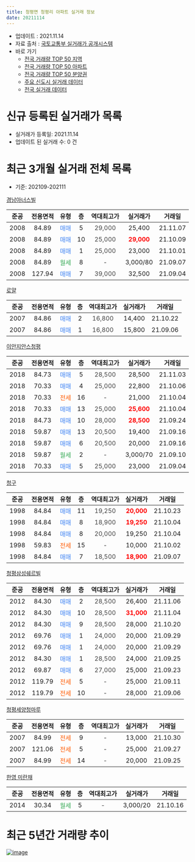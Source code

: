 ```yaml
---
title: 청평면 청평리 아파트 실거래 정보
date: 20211114
---
```


* 업데이트 : 2021.11.14
* 자료 출처 : [국토교통부 실거래가 공개시스템](http://rt.molit.go.kr)
* 바로 가기
    * [전국 거래량 TOP 50 지역](https://apt-info.github.io/apt-trade-info/tr)
    * [전국 거래량 TOP 50 아파트](https://apt-info.github.io/apt-trade-info/ta)
    * [전국 거래량 TOP 50 분양권](https://apt-info.github.io/apt-trade-info/tb)
    * [주요 신도시 실거래 데이터](https://apt-info.github.io/apt-trade-info/newtown)
    * [전국 실거래 데이터](https://apt-info.github.io/apt-trade-info/all)



<script async src="https://pagead2.googlesyndication.com/pagead/js/adsbygoogle.js"></script>
<!-- 기본광고 -->
<ins class="adsbygoogle"
     style="display:block"
     data-ad-client="ca-pub-1142216861245946"
     data-ad-slot="4805727019"
     data-ad-format="auto"
     data-full-width-responsive="true"></ins>
<script>
     (adsbygoogle = window.adsbygoogle || []).push({});
</script>


# 신규 등록된 실거래가 목록

* 실거래가 등록일: 2021.11.14
* 업데이트 된 실거래 수: 0 건




<script async src="https://pagead2.googlesyndication.com/pagead/js/adsbygoogle.js"></script>
<!-- 기본광고 -->
<ins class="adsbygoogle"
     style="display:block"
     data-ad-client="ca-pub-1142216861245946"
     data-ad-slot="4805727019"
     data-ad-format="auto"
     data-full-width-responsive="true"></ins>
<script>
     (adsbygoogle = window.adsbygoogle || []).push({});
</script>


# 최근 3개월 실거래 전체 목록
* 기준: 202109-202111


[경남아너스빌](https://search.naver.com/search.naver?query=%EA%B2%BD%EB%82%A8%EC%95%84%EB%84%88%EC%8A%A4%EB%B9%8C)

|준공|전용면적|유형|층|역대최고가|실거래가|거래일|
|:---:|:---:|:---:|:---:|:---:|:---:|:---:|
|2008|84.89|<span style="color:#4285F3">매매</span>|5|<span style="color:#444444">29,000</span>|25,400|21.11.07|
|2008|84.89|<span style="color:#4285F3">매매</span>|10|<span style="color:#444444">25,000</span>|<b><span style="color:#FF0000">29,000</span></b>|21.10.09|
|2008|84.89|<span style="color:#4285F3">매매</span>|1|<span style="color:#444444">25,000</span>|23,000|21.10.01|
|2008|84.89|<span style="color:#34A853">월세</span>|8|<span style="color:#444444">-</span>|3,000/80|21.09.07|
|2008|127.94|<span style="color:#4285F3">매매</span>|7|<span style="color:#444444">39,000</span>|32,500|21.09.04|

[로얄](https://search.naver.com/search.naver?query=%EB%A1%9C%EC%96%84)

|준공|전용면적|유형|층|역대최고가|실거래가|거래일|
|:---:|:---:|:---:|:---:|:---:|:---:|:---:|
|2007|84.86|<span style="color:#4285F3">매매</span>|2|<span style="color:#444444">16,800</span>|14,400|21.10.22|
|2007|84.86|<span style="color:#4285F3">매매</span>|1|<span style="color:#444444">16,800</span>|15,800|21.09.06|

[이안지안스청평](https://search.naver.com/search.naver?query=%EC%9D%B4%EC%95%88%EC%A7%80%EC%95%88%EC%8A%A4%EC%B2%AD%ED%8F%89)

|준공|전용면적|유형|층|역대최고가|실거래가|거래일|
|:---:|:---:|:---:|:---:|:---:|:---:|:---:|
|2018|84.73|<span style="color:#4285F3">매매</span>|5|<span style="color:#444444">28,500</span>|28,500|21.11.03|
|2018|70.33|<span style="color:#4285F3">매매</span>|4|<span style="color:#444444">25,000</span>|22,800|21.10.06|
|2018|70.33|<span style="color:#FF5A00">전세</span>|16|<span style="color:#444444">-</span>|21,000|21.10.04|
|2018|70.33|<span style="color:#4285F3">매매</span>|13|<span style="color:#444444">25,000</span>|<b><span style="color:#FF0000">25,600</span></b>|21.10.04|
|2018|84.73|<span style="color:#4285F3">매매</span>|10|<span style="color:#444444">28,000</span>|<b><span style="color:#FF0000">28,500</span></b>|21.09.24|
|2018|59.87|<span style="color:#4285F3">매매</span>|13|<span style="color:#444444">20,500</span>|19,400|21.09.16|
|2018|59.87|<span style="color:#4285F3">매매</span>|6|<span style="color:#444444">20,500</span>|20,000|21.09.16|
|2018|59.87|<span style="color:#34A853">월세</span>|2|<span style="color:#444444">-</span>|3,000/70|21.09.10|
|2018|70.33|<span style="color:#4285F3">매매</span>|5|<span style="color:#444444">25,000</span>|23,000|21.09.04|

[청구](https://search.naver.com/search.naver?query=%EC%B2%AD%EA%B5%AC)

|준공|전용면적|유형|층|역대최고가|실거래가|거래일|
|:---:|:---:|:---:|:---:|:---:|:---:|:---:|
|1998|84.84|<span style="color:#4285F3">매매</span>|11|<span style="color:#444444">19,250</span>|<b><span style="color:#FF0000">20,000</span></b>|21.10.23|
|1998|84.84|<span style="color:#4285F3">매매</span>|8|<span style="color:#444444">18,900</span>|<b><span style="color:#FF0000">19,250</span></b>|21.10.04|
|1998|84.84|<span style="color:#4285F3">매매</span>|8|<span style="color:#444444">20,000</span>|19,250|21.10.04|
|1998|59.83|<span style="color:#FF5A00">전세</span>|15|<span style="color:#444444">-</span>|10,000|21.10.02|
|1998|84.84|<span style="color:#4285F3">매매</span>|7|<span style="color:#444444">18,500</span>|<b><span style="color:#FF0000">18,900</span></b>|21.09.07|

[청평삼성쉐르빌](https://search.naver.com/search.naver?query=%EC%B2%AD%ED%8F%89%EC%82%BC%EC%84%B1%EC%89%90%EB%A5%B4%EB%B9%8C)

|준공|전용면적|유형|층|역대최고가|실거래가|거래일|
|:---:|:---:|:---:|:---:|:---:|:---:|:---:|
|2012|84.30|<span style="color:#4285F3">매매</span>|2|<span style="color:#444444">28,500</span>|26,400|21.11.06|
|2012|84.30|<span style="color:#4285F3">매매</span>|10|<span style="color:#444444">28,500</span>|<b><span style="color:#FF0000">31,000</span></b>|21.11.04|
|2012|84.30|<span style="color:#4285F3">매매</span>|9|<span style="color:#444444">28,500</span>|28,000|21.10.20|
|2012|69.76|<span style="color:#4285F3">매매</span>|1|<span style="color:#444444">24,000</span>|20,000|21.09.29|
|2012|69.76|<span style="color:#4285F3">매매</span>|1|<span style="color:#444444">24,000</span>|20,000|21.09.29|
|2012|84.30|<span style="color:#4285F3">매매</span>|1|<span style="color:#444444">28,500</span>|24,000|21.09.25|
|2012|69.87|<span style="color:#4285F3">매매</span>|6|<span style="color:#444444">27,000</span>|25,000|21.09.23|
|2012|119.79|<span style="color:#FF5A00">전세</span>|5|<span style="color:#444444">-</span>|25,000|21.09.11|
|2012|119.79|<span style="color:#FF5A00">전세</span>|10|<span style="color:#444444">-</span>|28,000|21.09.06|

[청평세양청마루](https://search.naver.com/search.naver?query=%EC%B2%AD%ED%8F%89%EC%84%B8%EC%96%91%EC%B2%AD%EB%A7%88%EB%A3%A8)

|준공|전용면적|유형|층|역대최고가|실거래가|거래일|
|:---:|:---:|:---:|:---:|:---:|:---:|:---:|
|2007|84.99|<span style="color:#FF5A00">전세</span>|9|<span style="color:#444444">-</span>|13,000|21.10.30|
|2007|121.06|<span style="color:#FF5A00">전세</span>|5|<span style="color:#444444">-</span>|25,000|21.09.27|
|2007|84.99|<span style="color:#FF5A00">전세</span>|14|<span style="color:#444444">-</span>|20,000|21.09.25|

[한영 미란채](https://search.naver.com/search.naver?query=%ED%95%9C%EC%98%81+%EB%AF%B8%EB%9E%80%EC%B1%84)

|준공|전용면적|유형|층|역대최고가|실거래가|거래일|
|:---:|:---:|:---:|:---:|:---:|:---:|:---:|
|2014|30.34|<span style="color:#34A853">월세</span>|5|<span style="color:#444444">-</span>|3,000/20|21.10.16|



<script async src="https://pagead2.googlesyndication.com/pagead/js/adsbygoogle.js"></script>
<!-- 기본광고 -->
<ins class="adsbygoogle"
     style="display:block"
     data-ad-client="ca-pub-1142216861245946"
     data-ad-slot="4805727019"
     data-ad-format="auto"
     data-full-width-responsive="true"></ins>
<script>
     (adsbygoogle = window.adsbygoogle || []).push({});
</script>


# 최근 5년간 거래량 추이


<div style="width:100%;">
    <canvas id="deal_progress" height="200"></canvas>
</div>

<script>
new Chart(document.getElementById("deal_progress"), {
    type: 'line',
    data: {
        labels: ['16.01','16.02','16.03','16.04','16.05','16.06','16.07','16.08','16.09','16.10','16.11','16.12','17.01','17.02','17.03','17.04','17.05','17.06','17.07','17.08','17.09','17.10','17.11','17.12','18.01','18.02','18.03','18.04','18.05','18.06','18.07','18.08','18.09','18.10','18.11','18.12','19.01','19.02','19.03','19.04','19.05','19.06','19.07','19.08','19.09','19.10','19.11','19.12','20.01','20.02','20.03','20.04','20.05','20.06','20.07','20.08','20.09','20.10','20.11','20.12','21.01','21.02','21.03','21.04','21.05','21.06','21.07','21.08','21.09','21.10','21.11'],
        datasets: [{
            label: '매매/분양권',
            data: [7,10,12,24,13,15,10,18,20,24,6,6,4,12,11,6,12,8,17,18,20,25,17,17,16,22,14,17,11,17,17,8,19,10,4,4,4,5,2,10,13,10,2,7,8,8,25,13,4,6,7,9,7,9,12,10,14,10,15,17,18,31,27,19,14,19,22,17,11,9,4],
            borderColor: "rgba(66, 133, 243, 1)",
            backgroundColor: "rgba(66, 133, 243, 0.05)",
            borderWidth: 1,
            pointRadius: 0,
            fill: false,
            lineTension: 0
        },{
            label: '전/월세',
            data: [6,9,9,13,8,10,16,12,3,3,7,5,12,7,11,7,6,8,5,5,3,5,5,4,10,15,18,16,4,14,11,4,8,10,7,5,9,12,7,4,4,8,11,7,3,11,5,3,12,11,9,8,14,7,11,5,7,7,11,4,4,9,10,4,7,5,6,5,6,4,0],
            borderColor: "rgba(255, 90, 0, 1)",
            backgroundColor: "rgba(255, 90, 0, 0.05)",
            borderWidth: 1,
            pointRadius: 0,
            fill: false,
            lineTension: 0
        },{
            label: '합계',
            data: [13,19,21,37,21,25,26,30,23,27,13,11,16,19,22,13,18,16,22,23,23,30,22,21,26,37,32,33,15,31,28,12,27,20,11,9,13,17,9,14,17,18,13,14,11,19,30,16,16,17,16,17,21,16,23,15,21,17,26,21,22,40,37,23,21,24,28,22,17,13,4],
            borderColor: "rgba(0, 0, 0, 1)",
            backgroundColor: "rgba(0, 0, 0, 0.03)",
            borderWidth: 0.1,
            pointRadius: 0,
            fill: true,
            lineTension: 0
        }
        ]
    },
    options: {
        responsive: true,
        title: {
            display: false
        },
        tooltips: {
            mode: 'index',
            intersect: false
        },
        hover: {
            mode: 'nearest',
            intersect: true
        },
        scales: {
            xAxes: [{
                display: true,
                scaleLabel: {
                    display: true,
                    labelString: '년/월'
                }
            }],
            yAxes: [{
                display: true,
                ticks: {
                    suggestedMin: 0,
                },
                scaleLabel: {
                    display: true,
                    labelString: '실거래 수'
                }
            }]
        }
    }
});

</script>


[![image](https://apt-info.github.io/images/2020-01-03-apt-trade-info/1024x500.png)](https://play.google.com/store/apps/details?id=com.aptinfo.apttradeinfo)

